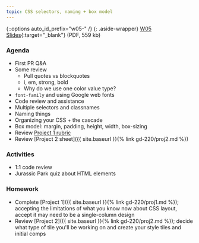 ```yaml
---
topic: CSS selectors, naming + box model
---
```


{::options auto_id_prefix="w05-" /}
{: .aside-wrapper}
<span class="highlighter">
[W05 Slides](files/w05.min.pdf){:target="_blank"} (PDF, 559 kb)
</span>

### Agenda
- First PR Q&A
- Some review
  - Pull quotes vs blockquotes
  - i, em, strong, bold
  - Why do we use one color value type?
- `font-family` and using Google web fonts
- Code review and assistance
- Multiple selectors and classnames
- Naming things
- Organizing your CSS + the cascade
- Box model: margin, padding, height, width, box-sizing
- Review [Project 1 rubric](https://docs.google.com/spreadsheets/d/14OvRJcowtc2IpjVv1EGY4tRlp3xSzL0Yzvn0urztFks/edit?usp=sharing)
- Review [Project 2 sheet]({{ site.baseurl }}{% link gd-220/proj2.md %})

### Activities
- 1:1 code review
- Jurassic Park quiz about HTML elements

### Homework
- Complete [Project 1]({{ site.baseurl }}{% link gd-220/proj1.md %}); accepting the limitations of what you know now about CSS layout, accept it may need to be a single-column design
- Review [Project 2]({{ site.baseurl }}{% link gd-220/proj2.md %}); decide what type of tile you'll be working on and create your style tiles and initial comps
